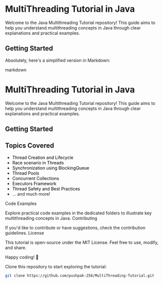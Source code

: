 # MultiThreading Tutorial in Java

Welcome to the Java Multithreading Tutorial repository! This guide aims to help you understand multithreading concepts in Java through clear explanations and practical examples.

## Getting Started




Absolutely, here's a simplified version in Markdown:

markdown

# MultiThreading Tutorial in Java

Welcome to the Java Multithreading Tutorial repository! This guide aims to help you understand multithreading concepts in Java through clear explanations and practical examples.

## Getting Started

## Topics Covered

- <a href="https://github.com/pushpak-256/MultiThreading-Tutorial/tree/master/src/multiTreading/thread/creation" style="text-decoration: none; color: black;">Thread Creation and Lifecycle</a>
- <a href="https://github.com/pushpak-256/MultiThreading-Tutorial/tree/master/src/multiTreading/thread/DeadLock_Race" style="text-decoration: none; color: black;">Race scenario in Threads</a>
- <a href="https://github.com/pushpak-256/MultiThreading-Tutorial/tree/master/src/multiTreading/thread/multiThreadingIn_blockingQueue" style="text-decoration: none; color: black;">Synchronization using BlockingQueue</a>
- <a href="#" style="text-decoration: none; color: black;">Thread Pools</a> <!-- Update this link when available -->
- <a href="#" style="text-decoration: none; color: black;">Concurrent Collections</a> <!-- Update this link when available -->
- <a href="#" style="text-decoration: none; color: black;">Executors Framework</a> <!-- Update this link when available -->
- <a href="#" style="text-decoration: none; color: black;">Thread Safety and Best Practices</a> <!-- Update this link when available -->
- ... and much more!



Code Examples

Explore practical code examples in the dedicated folders to illustrate key multithreading concepts in Java.
Contributing

If you'd like to contribute or have suggestions, check the contribution guidelines.
License

This tutorial is open-source under the MIT License. Feel free to use, modify, and share.

Happy coding! 🚀

Clone this repository to start exploring the tutorial:

```bash
git clone https://github.com/pushpak-256/MultiThreading-Tutorial.git
